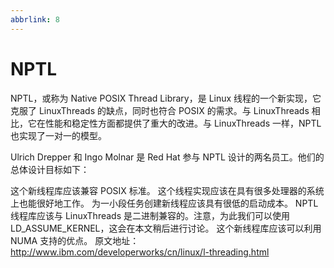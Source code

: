 ```yaml
---
abbrlink: 8
---
```


# NPTL

NPTL，或称为 Native POSIX Thread Library，是 Linux 线程的一个新实现，它克服了 LinuxThreads 的缺点，同时也符合 POSIX 的需求。与 LinuxThreads 相比，它在性能和稳定性方面都提供了重大的改进。与 LinuxThreads 一样，NPTL 也实现了一对一的模型。

Ulrich Drepper 和 Ingo Molnar 是 Red Hat 参与 NPTL 设计的两名员工。他们的总体设计目标如下：

这个新线程库应该兼容 POSIX 标准。
这个线程实现应该在具有很多处理器的系统上也能很好地工作。
为一小段任务创建新线程应该具有很低的启动成本。
NPTL 线程库应该与 LinuxThreads 是二进制兼容的。注意，为此我们可以使用 LD_ASSUME_KERNEL，这会在本文稍后进行讨论。
这个新线程库应该可以利用 NUMA 支持的优点。
原文地址：http://www.ibm.com/developerworks/cn/linux/l-threading.html
